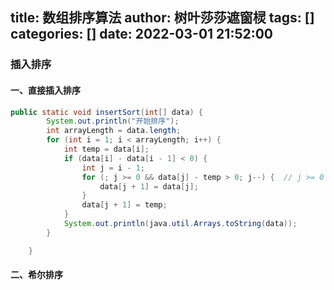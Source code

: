 title: 数组排序算法
author: 树叶莎莎遮窗棂
tags: []
categories: []
date: 2022-03-01 21:52:00
---
### 插入排序

#### 一、直接插入排序

```java
public static void insertSort(int[] data) {
		System.out.println("开始排序");
		int arrayLength = data.length;
		for (int i = 1; i < arrayLength; i++) {
			int temp = data[i];
			if (data[i] - data[i - 1] < 0) {
				int j = i - 1;
				for (; j >= 0 && data[j] - temp > 0; j--) {  // j >= 0 必须在data[j]之前，否则数组报越界异常
					data[j + 1] = data[j];
				}
				data[j + 1] = temp;
			}
			System.out.println(java.util.Arrays.toString(data));
		}

	}
```

#### 二、希尔排序

```java

```


